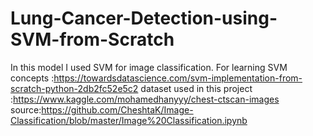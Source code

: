 # Lung-Cancer-Detection-using-SVM-from-Scratch

  In this model I used SVM for image classification.
  For learning SVM concepts :https://towardsdatascience.com/svm-implementation-from-scratch-python-2db2fc52e5c2
  dataset used in this project :https://www.kaggle.com/mohamedhanyyy/chest-ctscan-images
  source:https://github.com/CheshtaK/Image-Classification/blob/master/Image%20Classification.ipynb
  
